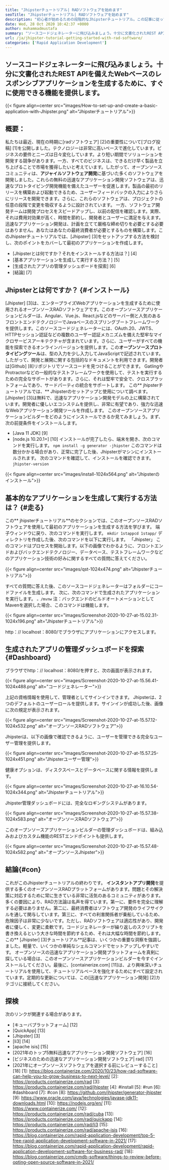 ```yaml
---
title: "Jhipsterチュートリアル| RADソフトウェアを始めます" 
seoTitle: "Jhipsterチュートリアル| RADソフトウェアを始めます" 
description: "初心者が始めるための段階的なJhipsterチュートリアル。この記事に従って、オープンソースJhipster RADソフトウェアを使用して最初のアプリケーションを設定します。" 
date: Wed, 28 Oct 2020 10:42:37 +0000
author: muhammadmustafa
summary: "ソースコードジェネレーターに飛び込みましょう。十分に文書化されたREST APIを備えたWebベースのレスポンシブアプリケーションを生成するために、すぐに使用できる機能を提供します。" 
url: /ja/jhipster-tutorial-getting-started-with-rad-software/
categories: ['Rapid Application Development']
---
```


## ソースコードジェネレーターに飛び込みましょう。十分に文書化されたREST APIを備えたWebベースのレスポンシブアプリケーションを生成するために、すぐに使用できる機能を提供します。

{{< figure align=center src="images/How-to-set-up-and-create-a-basic-application-with-Jhipster.png" alt="Jhipsterチュートリアル">}}


## 概要：
私たちは最近、現在の時期に[radソフトウェア] [2]の重要性について[ブログ投稿] [1]を公開しました。テクノロジーは非常に高いペースで進化しています。ビジネスの要件とニーズは日々変化しています。より短い期間でソリューションを開発する競争があります。一方、すべてのビジネスは、できるだけ早く製品を立ち上げることで市場を獲得したいと考えています。したがって、オープンソースコミュニティは、**アジャイルソフトウェア開発**に基づいた多くのソフトウェアを開発しました。これらの無料の迅速なアプリケーション開発ソフトウェアは、迅速なプロトタイピング開発機能を備えたユーザーを促進します。製品の最初のリリースを構築および起動できるため、ユーザーフィードバックの入力によりさらにリリースを開発できます。さらに、これらのソフトウェアは、プロジェクトの任意の段階で変更を吸収するように設計されています。
一方、ソフトウェア開発チームは開発プロセスをスピードアップし、以前の配信を確認します。実際、それは費用対効果が高く、時間を節約し、開発者とユーザーに満足を与えます。迅速なアプリケーション開発は、計画を立てて厳格な締め切りを必要とする必要はありません。あなたはあなたの最終消費者が必要とするものを構築します。このJhipsterチュートリアルでは、[Jhipster] [3]をセットアップする方法を検討し、次のポイントをカバーして最初のアプリケーションを作成します。
  * [Jhipsterとは何ですか？それをインストールする方法は？] [4]
  * [基本アプリケーションを生成して実行する方法？] [5]
  * [生成されたアプリの管理ダッシュボードを探索] [6]
  * [結論] [7]

## Jhipsterとは何ですか？ {#インストール}
[Jhipster] [3]は、エンタープライズWebアプリケーションを生成するために使用されるオープンソースRADソフトウェアです。このオープンソースアプリケーションビルダーは、Angular、Vue.js、React.jsなどのサーバー側と人気のあるフロントエンドテクノロジーでJavaベースのスプリングブートフレームワークを提供します。このソースコードジェネレーターには、OAuth.20、JWTS、HTTPセッション認証などの複数のユーザー認証メカニズムを備えた堅牢なマイクロサービスアーキテクチャが含まれています。さらに、ユーザーがすべての機能を探索できるオンラインバージョンを提供します。この**オープンソースプロトタイピングツール**は、型の入力を少し入力してJavaScriptで記述されています。したがって、開発と展開に関する包括的なドキュメントを利用できます。開発者は[Github] [8]リポジトリでソースコードを見つけることができます。 GatlingやProtractorなどの一般的なテストフレームワークを使用して、テストを実行するための完全なサポートがあります。さらに、それは堅牢で安全で、クロスプラットフォームであり、サードパーティの統合をサポートします。
この** jhipsterチュートリアルでは、** Jhipsterのセットアップと使用について調べます。 [Jhipster] [3]は無料で、迅速なアプリケーション開発モデルの上に構築されています。開発者に優しいエコシステムを提供し、非常に有望であり、強力な迅速なWebアプリケーション開発ツールを作成します。
このオープンソースアプリケーションビルダーをどのようにインストールできるか見てみましょう。まず、次の前提条件をインストールします。
  * [Java 11 JDK] [9]
  * [node.js 10.20.1+] [10]
インストールが完了したら、端末を開き、次のコマンドを実行します。
`npm install -g generator -jhipster`
このコマンドは数分かかる場合があり、正常に完了した後、Jhipsterがマシンにインストールされます。
次のコマンドを確認して、インストールを確認できます。
`jhipster-version`

{{< figure align=center src="images/install-1024x564.png" alt="Jhipsterのインストール">}}


## 基本的なアプリケーションを生成して実行する方法は？ {#走る}
この** jhipsterチュートリアル**のセクションでは、このオープンソースRADソフトウェアを使用して最初のアプリケーションを生成する方法を学びます。
端子ウィンドウに戻り、次のコマンドを実行します。
`mkdir 1stappcd 1stapp/`
ディレクトリを作成した後、次のコマンドを以下に実行します。
「Jhipster」
このコマンドはプロセスを開始します。以下の画像でわかるように、フロントエンドおよびバックエンドテクノロジー、データベース、テストフレームワークなどのアプリケーション技術の好みに関するすべての質問に答えてください。

{{< figure align=center src="images/qst-1024x474.png" alt="Jhipsterチュートリアル">}}

すべての質問に答えた後、このソースコードジェネレーターはフォルダーにコードファイルを生成します。
次に、次のコマンドで生成されたアプリケーションを実行します。
`。/mvnw`
注：バックエンドのビルドオートメーションとしてMavenを選択した場合、このコマンドは機能します。

{{< figure align=center src="images/Screenshot-2020-10-27-at-15.02.31-1024x196.png" alt="Jhipsterチュートリアル">}}

http：// localhost：8080/でブラウザにアプリケーションにアクセスします。

## 生成されたアプリの管理ダッシュボードを探索{#Dashboard}
ブラウザでhttp：// localhost：8080/を押すと、次の画面が表示されます。

{{< figure align=center src="images/Screenshot-2020-10-27-at-15.56.41-1024x488.png" alt="コードジェネレーター">}}

上記の資格情報を使用して、管理者としてサインインできます。 Jhipsterは、2つのデフォルトのユーザーロールを提供します。サインインが成功した後、画像に次の規定が表示されます。

{{< figure align=center src="images/Screenshot-2020-10-27-at-15.57.12-1024x532.png" alt="オープンソースRADソフトウェア">}}

Jhipsterは、以下の画像で確認できるように、ユーザーを管理できる完全なユーザー管理を提供します。

{{< figure align=center src="images/Screenshot-2020-10-27-at-15.57.25-1024x451.png" alt="Jhipsterユーザー管理">}}

健康オプションは、ディスクスペースとデータベースに関する情報を提供します。

{{< figure align=center src="images/Screenshot-2020-10-27-at-16.10.54-1024x344.png" alt="Jhipsterチュートリアル">}}

Jhipster管理ダッシュボードには、完全なロギングシステムがあります。

{{< figure align=center src="images/Screenshot-2020-10-27-at-15.57.38-1024x583.png" alt="オープンソースRADソフトウェア">}}

このオープンソースアプリケーションビルダーの管理ダッシュボードは、組み込みおよびカスタム機能のRESTエンドポイントも提供します。

{{< figure align=center src="images/Screenshot-2020-10-27-at-15.57.48-1024x582.png" alt="オープンソースJhipster">}}


## 結論{#con}
これがこのJhipsterチュートリアルの終わりです。 **インスタントアプリ開発**を提供する多くのオープンソースRADプラットフォームがあります。問題とその解決策に対応するために常に生きている非常に活気のあるコミュニティがあります。多くの要因により、RAD方法論は名声を得ています。第一に、要件を完全に理解する必要はありません。第二に、最終消費者はソフトウェア開発のライフサイクルを通して関与しています。第三に、すべての利害関係者が乗船しているため、危険因子は非常に少ないです。ただし、RADソフトウェアは適応性があり、開発者に優しく、変更に柔軟です。コードジェネレーターが繰り返しのスクリプトを書き換えるという大きな時間を節約するため、それは大幅な時間を節約します。この** [Jhipster] [3]チュートリアル**記事は、いくつかの重要な洞察を強調しました。軽量で、いくつかの単純なシェルコマンドでセットアップしやすいです。
オープンソースの迅速なアプリケーション開発プラットフォームを真剣に探している場合は、このオープンソースアプリケーションビルダーを今すぐインストールしてください。最後に、[containerize.com] [11]は、より興味深いチュートリアルを使用して、チュートリアルベースを強化するためにすべて設定されています。定期的な更新については、この[迅速なアプリケーション開発] [2]カテゴリに接続してください。

## 探検
次のリンクが関連する場合があります。
  * [キューバプラットフォーム] [12]
  * [QuickApp] [13]
  * [Jhipster] [3]
  * [li3] [14]
  * [apache isis] [15]
  * [2021年のトップ5無料迅速なアプリケーション開発ソフトウェア] [16]
  * [ビジネスのための迅速なアプリケーション開発ソフトウェア| rad] [17]
  * [2021年にオープンソースソフトウェアを選択する前にレビューすること] [18]
[1]: https://blog.containerize.com/2020/10/23/how-rad-software-can-help-you-to-grow-business-to-next-level/
[2]: https://products.containerize.com/rad
[3]: https://products.containerize.com/rad/jhipster
[4]: #install
[5]: #run
[6]: #dashboard
[7]: #con
[8]: https://github.com/jhipster/generator-jhipster
[9]: https://www.oracle.com/java/technologies/javase-jdk11-downloads.html
[10]: https://nodejs.org/en/
[11]: https://www.containerize.com/
[12]: https://products.containerize.com/rad/cuba
[13]: https://products.containerize.com/rad/quickapp
[14]: https://products.containerize.com/rad/li3
[15]: https://products.containerize.com/rad/apache-isis
[16]: https://blog.containerize.com/rapid-application-development/top-5-free-rapid-application-development-software-in-2021/
[17]: https://blog.containerize.com/rapid-application-development/rapid-application-development-software-for-business-rad/
[18]: https://blog.containerize.com/cmdb-software/things-to-review-before-opting-open-source-software-in-2021/
